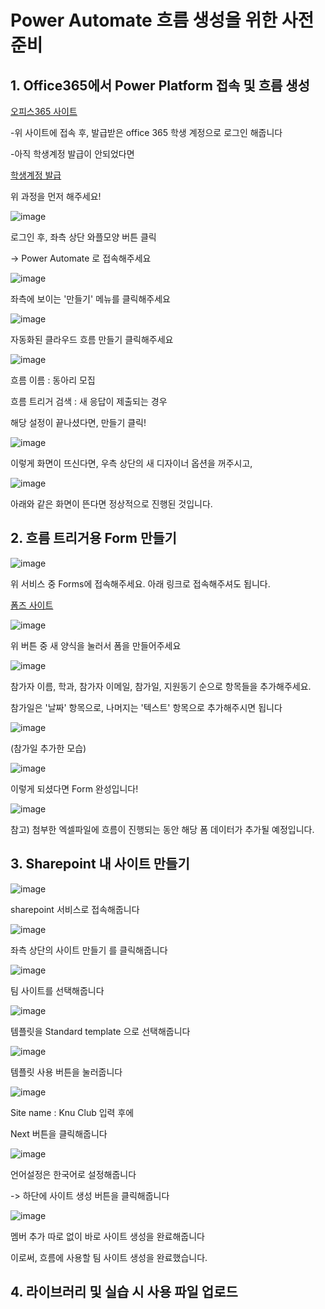 # Power Automate 흐름 생성을 위한 사전준비

## 1. Office365에서 Power Platform 접속 및 흐름 생성

[오피스365 사이트](https://www.office.com)

-위 사이트에 접속 후, 발급받은 office 365 학생 계정으로 로그인 해줍니다

-아직 학생계정 발급이 안되었다면

[학생계정 발급](/M365.md)

위 과정을 먼저 해주세요!


![image](https://github.com/SangYoupLee/PowerPlatform/assets/125184499/6047f537-47a7-42f5-8b4b-56004d69ee21)


로그인 후, 좌측 상단 와플모양 버튼 클릭 

-> Power Automate 로 접속해주세요


![image](https://github.com/SangYoupLee/PowerPlatform/assets/125184499/ff58840f-5bc3-458a-a969-d9d472ae3406)


좌측에 보이는 '만들기' 메뉴를 클릭해주세요


![image](https://github.com/SangYoupLee/PowerPlatform/assets/125184499/e187f063-025f-4bda-b4ba-098388f093b6)


자동화된 클라우드 흐름 만들기 클릭해주세요


![image](https://github.com/SangYoupLee/PowerPlatform/assets/125184499/d2554471-b5a5-417b-9032-c0c320e88f0b)

흐름 이름 : 동아리 모집

흐름 트리거 검색 : 새 응답이 제출되는 경우

해당 설정이 끝나셨다면, 만들기 클릭!


![image](https://github.com/SangYoupLee/PowerPlatform/assets/125184499/5585a718-0bfd-4309-bac5-d1fb204dde00)


이렇게 화면이 뜨신다면, 우측 상단의 새 디자이너 옵션을 꺼주시고,


![image](https://github.com/SangYoupLee/PowerPlatform/assets/125184499/b7535216-118d-4e1c-8e30-e744e94cfebe)


아래와 같은 화면이 뜬다면 정상적으로 진행된 것입니다.


## 2. 흐름 트리거용 Form 만들기

![image](https://github.com/SangYoupLee/PowerPlatform/assets/125184499/1985d970-c42c-45de-ace6-029010dba7a4)


위 서비스 중 Forms에 접속해주세요. 아래 링크로 접속해주셔도 됩니다.

[폼즈 사이트](https://forms.office.com/)


![image](https://github.com/SangYoupLee/PowerPlatform/assets/125184499/d6b495b6-31c8-4db0-b028-bb2de4ef93c3)


위 버튼 중 새 양식을 눌러서 폼을 만들어주세요


![image](https://github.com/SangYoupLee/PowerPlatform/assets/125184499/c4c1ffb7-43bf-42e1-a101-3343840ea5e1)


참가자 이름, 학과, 참가자 이메일, 참가일, 지원동기 순으로 항목들을 추가해주세요. 

참가일은 '날짜' 항목으로, 나머지는 '텍스트' 항목으로 추가해주시면 됩니다


![image](https://github.com/SangYoupLee/PowerPlatform/assets/125184499/a99ee8fc-8cad-49df-9408-0b7ed0de1d3d)

(참가일 추가한 모습)

![image](https://github.com/SangYoupLee/PowerPlatform/assets/125184499/aae1c336-7807-4c19-9b91-011b193be853)


이렇게 되셨다면 Form 완성입니다!


![image](https://github.com/SangYoupLee/PowerPlatform/assets/125184499/16f347e3-226d-48ec-8116-d1552fd7c182)


참고) 첨부한 엑셀파일에 흐름이 진행되는 동안 해당 폼 데이터가 추가될 예정입니다.


## 3. Sharepoint 내 사이트 만들기

![image](https://github.com/SangYoupLee/PowerPlatform/assets/125184499/03e80b1b-22f4-4cbd-936f-ac18f8c39f42)


sharepoint 서비스로 접속해줍니다


![image](https://github.com/SangYoupLee/PowerPlatform/assets/125184499/0e32f310-051e-4a6f-b3bd-dba371fca49f)


좌측 상단의 사이트 만들기 를 클릭해줍니다


![image](https://github.com/SangYoupLee/PowerPlatform/assets/125184499/80aac864-a6b5-4744-8fc6-d5334260813a)


팀 사이트를 선택해줍니다


![image](https://github.com/SangYoupLee/PowerPlatform/assets/125184499/d5f60492-2794-4f06-ae18-dda9f1dde66f)


템플릿을 Standard template 으로 선택해줍니다


![image](https://github.com/SangYoupLee/PowerPlatform/assets/125184499/8898bee3-e65a-4d32-a9ce-392d12bc38f4)


템플릿 사용 버튼을 눌러줍니다


![image](https://github.com/SangYoupLee/PowerPlatform/assets/125184499/8f850177-7085-4dd0-b40e-d6e07b6a3bfc)


Site name : Knu Club 입력 후에

Next 버튼을 클릭해줍니다


![image](https://github.com/SangYoupLee/PowerPlatform/assets/125184499/33f8213f-37ed-4322-be9c-eddca6eb36de)


언어설정은 한국어로 설정해줍니다

-> 하단에 사이트 생성 버튼을 클릭해줍니다


![image](https://github.com/SangYoupLee/PowerPlatform/assets/125184499/38d24eb2-007a-40c2-a635-05e8f70e87c6)


멤버 추가 따로 없이 바로 사이트 생성을 완료해줍니다

이로써, 흐름에 사용할 팀 사이트 생성을 완료했습니다.


## 4. 라이브러리 및 실습 시 사용 파일 업로드


